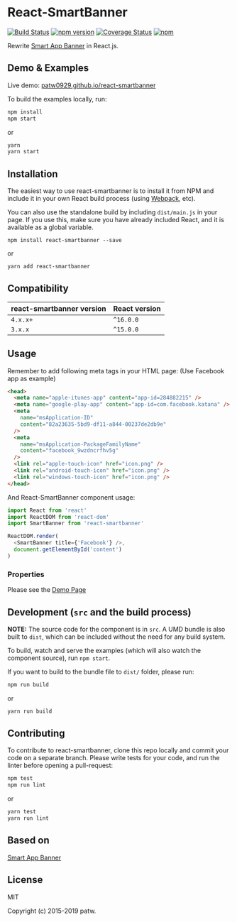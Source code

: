 # React-SmartBanner

[![Build Status](https://travis-ci.org/patw0929/react-smartbanner.svg)](https://travis-ci.org/patw0929/react-smartbanner)
[![npm version](https://badge.fury.io/js/react-smartbanner.svg)](http://badge.fury.io/js/react-smartbanner)
[![Coverage Status](https://coveralls.io/repos/github/patw0929/react-smartbanner/badge.svg?branch=master)](https://coveralls.io/github/patw0929/react-smartbanner?branch=master)
[![npm](https://img.shields.io/npm/l/express.svg?maxAge=2592000)]()

Rewrite [Smart App Banner](https://github.com/kudago/smart-app-banner) in React.js.

## Demo & Examples

Live demo: [patw0929.github.io/react-smartbanner](https://patw0929.github.io/react-smartbanner/)

To build the examples locally, run:

```bash
npm install
npm start
```

or

```bash
yarn
yarn start
```

## Installation

The easiest way to use react-smartbanner is to install it from NPM and include it in your own React build process (using [Webpack](http://webpack.github.io/), etc).

You can also use the standalone build by including `dist/main.js` in your page. If you use this, make sure you have already included React, and it is available as a global variable.

```
npm install react-smartbanner --save
```

or

```bash
yarn add react-smartbanner
```

## Compatibility

| react-smartbanner version | React version |
| ------------------------- | ------------- |
| `4.x.x+`                  | `^16.0.0`     |
| `3.x.x`                   | `^15.0.0`     |

## Usage

Remember to add following meta tags in your HTML page: (Use Facebook app as example)

```html
<head>
  <meta name="apple-itunes-app" content="app-id=284882215" />
  <meta name="google-play-app" content="app-id=com.facebook.katana" />
  <meta
    name="msApplication-ID"
    content="82a23635-5bd9-df11-a844-00237de2db9e"
  />
  <meta
    name="msApplication-PackageFamilyName"
    content="facebook_9wzdncrfhv5g"
  />
  <link rel="apple-touch-icon" href="icon.png" />
  <link rel="android-touch-icon" href="icon.png" />
  <link rel="windows-touch-icon" href="icon.png" />
</head>
```

And React-SmartBanner component usage:

```javascript
import React from 'react'
import ReactDOM from 'react-dom'
import SmartBanner from 'react-smartbanner'

ReactDOM.render(
  <SmartBanner title={'Facebook'} />,
  document.getElementById('content')
)
```

### Properties

Please see the [Demo Page](https://patw0929.github.io/react-smartbanner/)

## Development (`src` and the build process)

**NOTE:** The source code for the component is in `src`. A UMD bundle is also built to `dist`, which can be included without the need for any build system.

To build, watch and serve the examples (which will also watch the component source), run `npm start`.

If you want to build to the bundle file to `dist/` folder, please run:

```bash
npm run build
```

or

```bash
yarn run build
```

## Contributing

To contribute to react-smartbanner, clone this repo locally and commit your code on a separate branch. Please write tests for your code, and run the linter before opening a pull-request:

```bash
npm test
npm run lint
```

or

```bash
yarn test
yarn run lint
```

## Based on

[Smart App Banner](https://github.com/kudago/smart-app-banner)

## License

MIT

Copyright (c) 2015-2019 patw.

